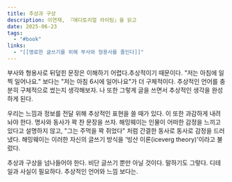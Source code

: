 ```yaml
---
title: 추상과 구상
description: 이연재, 『에디토리얼 라이팅』을 읽고
date: 2025-06-23
tags:
  - "#book"
links:
  - "[[명료한 글쓰기를 위해 부사와 형용사를 줄인다]]"
---
```

부사와 형용사로 뒤덮힌 문장은 이해하기 어렵다.추상적이기 때문이다. "저는 아침에 일찍 일어나요." 보다는 "저는 아침 6시에 일어나요"가 더 구체적이다. 추상적인 언어를 충분히 구체적으로 썼는지 생각해보자. 나 또한 그렇게 글을 쓰면서 추상적인 생각을 완성하게 된다. 

우리는 느낌과 정보를 전달 위해 추상적인 표현을 쓸 때가 있다. 이 또한 과감하게 내려놔야 한다. 명사와 동사가 꽉 찬 문장을 쓰자. 해밍웨이는 인물이 어떠한 감정을 느끼고 있다고 설명하지 않고, "그는 주먹을 꽉 쥐었다" 처럼 간결한 동사로 동사로 감정을 드러냈다. 해밍웨이는 이러한 자신의 글쓰기 방식을 '빙산 이론(iceverg theory)'이라고 불렀다. 

추상과 구상을 넘나들어야 한다. 비단 글쓰기 뿐만 아닐 것이다. 말하기도 그렇다. 디테일과 사실이 필요하다. 추상적인 언어와 느낌 보다는.
